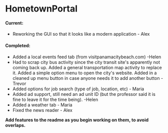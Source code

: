 HometownPortal
==============

#### Current:

* Reworking the GUI so that it looks like a modern application - Alex

#### Completed:

* Added a local events feed tab (from visitpanamacitybeach.com) -Helen
* Had to scrap city bus activity since the city transit site's apparently not coming back up.
  Added a general transportation map activity to replace it.
  Added a simple option menu to open the city's website.
  Added in a cleaned up menu button in case anyone needs it to add another button - Trevor
* Added options for job search (type of job, location, etc) - Maria
* Added ad support, still need an ad unit ID (but the professor said it is fine
  to leave it for the time being). -Helen
* Added a weather tab - Maria
* Fixed the news reader - Alex


**Add features to the readme as you begin working on them, to avoid overlaps.**

